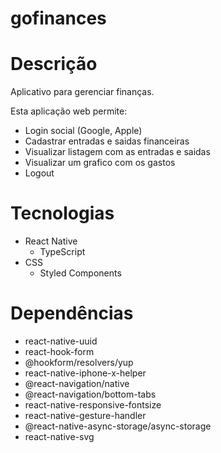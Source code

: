 # gofinances

# Descrição
Aplicativo para gerenciar finanças.

Esta aplicação web permite: 
  * Login social (Google, Apple)
  * Cadastrar entradas e saidas financeiras
  * Visualizar listagem com as entradas e saidas
  * Visualizar um grafico com os gastos
  * Logout
 

# Tecnologias
  * React Native
    * TypeScript  
  * CSS
    * Styled Components

# Dependências
  * react-native-uuid
  * react-hook-form
  * @hookform/resolvers/yup
  * react-native-iphone-x-helper
  * @react-navigation/native
  * @react-navigation/bottom-tabs  
  * react-native-responsive-fontsize
  * react-native-gesture-handler
  * @react-native-async-storage/async-storage
  * react-native-svg
  
